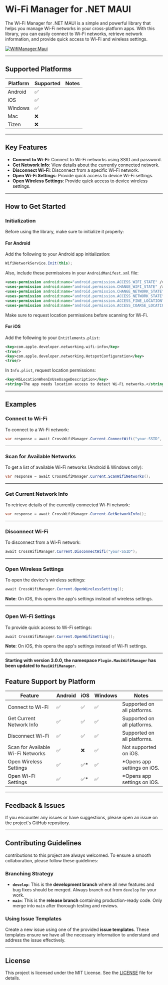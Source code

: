 # Wi-Fi Manager for .NET MAUI

The Wi-Fi Manager for .NET MAUI is a simple and powerful library that helps you manage Wi-Fi networks in your cross-platform apps. With this library, you can easily connect to Wi-Fi networks, retrieve network information, and provide quick access to Wi-Fi and wireless settings.

[![WifiManager.Maui](https://img.shields.io/nuget/v/WifiManager.Maui)](https://www.nuget.org/packages/WifiManager.Maui/)

---

## Supported Platforms

| Platform  | Supported | Notes                            |
|-----------|-----------|----------------------------------|
| Android   | ✅        |                                  |
| iOS       | ✅        |                                  |
| Windows   | ✅        |                                  |
| Mac       | ❌        |                                  |
| Tizen     | ❌        |                                  |

---

## Key Features

- **Connect to Wi-Fi**: Connect to Wi-Fi networks using SSID and password.
- **Get Network Info**: View details about the currently connected network.
- **Disconnect Wi-Fi**: Disconnect from a specific Wi-Fi network.
- **Open Wi-Fi Settings**: Provide quick access to device Wi-Fi settings.
- **Open Wireless Settings**: Provide quick access to device wireless settings.

---

## How to Get Started

### Initialization

Before using the library, make sure to initialize it properly:

#### For Android

Add the following to your Android app initialization:

```csharp
WifiNetworkService.Init(this);
```

Also, include these permissions in your `AndroidManifest.xml` file:

```xml
<uses-permission android:name="android.permission.ACCESS_WIFI_STATE" />
<uses-permission android:name="android.permission.CHANGE_WIFI_STATE" />
<uses-permission android:name="android.permission.CHANGE_NETWORK_STATE" />
<uses-permission android:name="android.permission.ACCESS_NETWORK_STATE" />
<uses-permission android:name="android.permission.ACCESS_FINE_LOCATION" />
<uses-permission android:name="android.permission.ACCESS_COARSE_LOCATION" />
```

Make sure to request location permissions before scanning for Wi-Fi.

#### For iOS

Add the following to your `Entitlements.plist`:

```xml
<key>com.apple.developer.networking.wifi-info</key>
<true/>
<key>com.apple.developer.networking.HotspotConfiguration</key>
<true/>
```

In `Info.plist`, request location permissions:

```xml
<key>NSLocationWhenInUseUsageDescription</key>
<string>The app needs location access to detect Wi-Fi networks.</string>
```

---

## Examples

### Connect to Wi-Fi

To connect to a Wi-Fi network:

```csharp
var response = await CrossWifiManager.Current.ConnectWifi("your-SSID", "your-password");
```

---

### Scan for Available Networks

To get a list of available Wi-Fi networks (Android & Windows only):

```csharp
var response = await CrossWifiManager.Current.ScanWifiNetworks();
```

---

### Get Current Network Info

To retrieve details of the currently connected Wi-Fi network:

```csharp
var response = await CrossWifiManager.Current.GetNetworkInfo();
```

---

### Disconnect Wi-Fi

To disconnect from a Wi-Fi network:

```csharp
await CrossWifiManager.Current.DisconnectWifi("your-SSID");
```

---

### Open Wireless Settings

To open the device's wireless settings:

```csharp
await CrossWifiManager.Current.OpenWirelessSetting();
```

**Note**: On iOS, this opens the app's settings instead of wireless settings.

---

### Open Wi-Fi Settings

To provide quick access to Wi-Fi settings:

```csharp
await CrossWifiManager.Current.OpenWifiSetting();
```

**Note**: On iOS, this opens the app's settings instead of Wi-Fi settings.

---

**Starting with version 3.0.0, the namespace `Plugin.MauiWifiManager` has been updated to `MauiWifiManager`.**  

## Feature Support by Platform

| Feature                          | Android | iOS       | Windows | Notes                                   |
|----------------------------------|---------|-----------|---------|-----------------------------------------|
| Connect to Wi-Fi                 | ✅      | ✅        | ✅      | Supported on all platforms.            |
| Get Current Network Info         | ✅      | ✅        | ✅      | Supported on all platforms.            |
| Disconnect Wi-Fi                 | ✅      | ✅        | ✅      | Supported on all platforms.            |
| Scan for Available Wi-Fi Networks| ✅      | ❌        | ✅      | Not supported on iOS.                  |
| Open Wireless Settings           | ✅      | ✅*       | ✅      | *Opens app settings on iOS.            |
| Open Wi-Fi Settings              | ✅      | ✅*       | ✅      | *Opens app settings on iOS.            |

---

## Feedback & Issues

If you encounter any issues or have suggestions, please open an issue on the project's GitHub repository.

---

## Contributing Guidelines

 contributions to this project are always welcomed. To ensure a smooth collaboration, please follow these guidelines:

### **Branching Strategy**

- **`develop`**: This is the **development branch** where all new features and bug fixes should be merged. Always branch out from `develop` for your work.
- **`main`**: This is the **release branch** containing production-ready code. Only merge into `main` after thorough testing and reviews.

### **Using Issue Templates**

Create a new issue using one of the provided **issue templates**. These templates ensure we have all the necessary information to understand and address the issue effectively.

---

## License

This project is licensed under the MIT License. See the [LICENSE](LICENSE.md) file for details.
